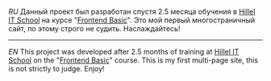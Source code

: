 *RU*
Данный проект был разработан спустя 2.5 месяца обучения в [Hillel IT School](https://ithillel.ua/) на курсе "[Frontend Basic](https://dnipro.ithillel.ua/courses/front-end-basic-dnepr)".
Это мой первый многостраничный сайт, по этому строго не судить.
Наслаждайтесь!

-----------------------------------------------------------------------------------------------------------

*EN*
This project was developed after 2.5 months of training at [Hillel IT School](https://ithillel.ua/) on the "[Frontend Basic](https://dnipro.ithillel.ua/courses/front-end-basic-dnepr)" course.
This is my first multi-page site, this is not strictly to judge.
Enjoy!
